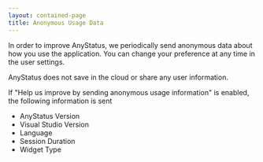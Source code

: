 ```yaml
---
layout: contained-page
title: Anonymous Usage Data
---
```


In order to improve AnyStatus, we periodically send anonymous data about how you use the application. You can change your preference at any time in the user settings.

AnyStatus does not save in the cloud or share any user information.

If "Help us improve by sending anonymous usage information" is enabled, the following information is sent

- AnyStatus Version
- Visual Studio Version
- Language
- Session Duration
- Widget Type
